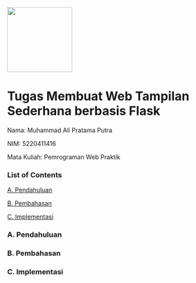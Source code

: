 <img src="https://i.ibb.co/VDdmzd5/ODcy-MEY5-Mk-Mt-REQy-Mi00-RDU3-LUI3-MEIt-NTZDNz-JFNUVGREMw.png" width="150" height="150"/>

# Tugas Membuat Web Tampilan Sederhana berbasis Flask

Nama: Muhammad Ali Pratama Putra

NIM: 5220411416

Mata Kuliah: Pemrograman Web Praktik

### List of Contents

<a href="#a-pendahuluan">A. Pendahuluan</a>

<a href="#b-pembahasan">B. Pembahasan</a>

<a href="#c-implementasi">C. Implementasi</a>

### A. Pendahuluan

### B. Pembahasan

### C. Implementasi

